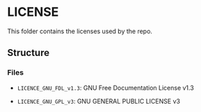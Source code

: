 # LICENSE

This folder contains the licenses used by the repo.

## Structure

### Files

- `LICENCE_GNU_FDL_v1.3`: GNU Free Documentation License v1.3

- `LICENCE_GNU_GPL_v3`: GNU GENERAL PUBLIC LICENSE v3
